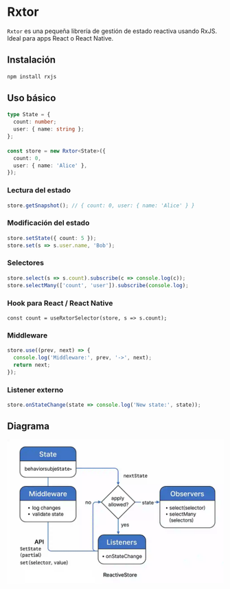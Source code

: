 # Rxtor

`Rxtor` es una pequeña librería de gestión de estado reactiva usando RxJS. Ideal para apps React o React Native.

## Instalación

```bash
npm install rxjs
```

## Uso básico

```ts
type State = {
  count: number;
  user: { name: string };
};

const store = new Rxtor<State>({
  count: 0,
  user: { name: 'Alice' },
});
```

### Lectura del estado

```ts
store.getSnapshot(); // { count: 0, user: { name: 'Alice' } }
```

### Modificación del estado

```ts
store.setState({ count: 5 });
store.set(s => s.user.name, 'Bob');
```

### Selectores

```ts
store.select(s => s.count).subscribe(c => console.log(c));
store.selectMany(['count', 'user']).subscribe(console.log);
```

### Hook para React / React Native

```tsx
const count = useRxtorSelector(store, s => s.count);
```

### Middleware

```ts
store.use((prev, next) => {
  console.log('Middleware:', prev, '->', next);
  return next;
});
```

### Listener externo

```ts
store.onStateChange(state => console.log('New state:', state));
```

## Diagrama

![Diagrama](./rxtor_flow.webp)
